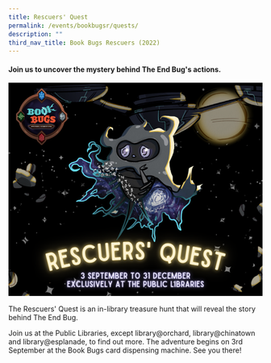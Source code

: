 ```yaml
---
title: Rescuers' Quest
permalink: /events/bookbugsr/quests/
description: ""
third_nav_title: Book Bugs Rescuers (2022)
---
```

#### Join us to uncover the mystery behind The End Bug's actions.

<img src="/images/events/bookbugsr/Rescuers Quest.png">

The Rescuers' Quest is an in-library treasure hunt that will reveal the story behind The End Bug. 

Join us at the Public Libraries, except library@orchard, library@chinatown and library@esplanade, to find out more. The adventure begins on 3rd September at the Book Bugs card dispensing machine. See you there!